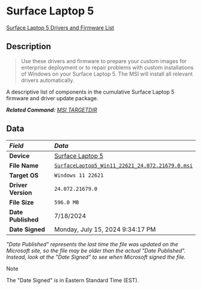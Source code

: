 # Surface Laptop 5

[Surface Laptop 5 Drivers and Firmware List](SurfaceLaptop5Drivers.txt)

## Description

> Use these drivers and firmware to prepare your custom images for enterprise deployment
> or to repair problems with custom installations of Windows on your Surface Laptop 5.
> The MSI will install all relevant drivers automatically.

A descriptive list of components in the cumulative Surface Laptop 5 firmware and driver update package.

***Related Command:** [MSI TARGETDIR](../msi.md#unpacking-msi-into-directory-targetdir)*

## Data

| *Field*            | *Data*                                                                                                                                                                              |
|:-------------------|:------------------------------------------------------------------------------------------------------------------------------------------------------------------------------------|
| **Device**         | [Surface Laptop 5](https://www.microsoft.com/download/details.aspx?id=104679)                                                                                                       |
| **File Name**      | [`SurfaceLaptop5_Win11_22621_24.072.21679.0.msi`](https://download.microsoft.com/download/d/2/6/d26c7d69-ec2f-4dd6-95ab-7e1d2b5ee7ae/SurfaceLaptop5_Win11_22621_24.072.21679.0.msi) |
| **Target OS**      | `Windows 11 22621`                                                                                                                                                                  |
| **Driver Version** | `24.072.21679.0`                                                                                                                                                                    |
| **File Size**      | `596.0 MB`                                                                                                                                                                          |
| **Date Published** | 7/18/2024                                                                                                                                                                           |
| **Date Signed**    | Monday, July 15, 2024 9:34:17 PM                                                                                                                                                    |

*"Date Published" represents the last time the file was updated on the Microsoft site,
so the file may be older than the actual "Date Published".
Instead, look at the "Date Signed" to see when Microsoft signed the file.*

> [!NOTE]  
> The "Date Signed" is in Eastern Standard Time (EST).
